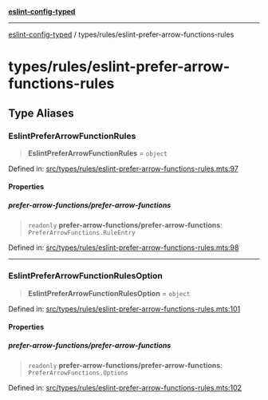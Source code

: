 [**eslint-config-typed**](../../README.md)

***

[eslint-config-typed](../../README.md) / types/rules/eslint-prefer-arrow-functions-rules

# types/rules/eslint-prefer-arrow-functions-rules

## Type Aliases

### EslintPreferArrowFunctionRules

> **EslintPreferArrowFunctionRules** = `object`

Defined in: [src/types/rules/eslint-prefer-arrow-functions-rules.mts:97](https://github.com/noshiro-pf/eslint-config-typed/blob/main/src/types/rules/eslint-prefer-arrow-functions-rules.mts#L97)

#### Properties

##### prefer-arrow-functions/prefer-arrow-functions

> `readonly` **prefer-arrow-functions/prefer-arrow-functions**: `PreferArrowFunctions.RuleEntry`

Defined in: [src/types/rules/eslint-prefer-arrow-functions-rules.mts:98](https://github.com/noshiro-pf/eslint-config-typed/blob/main/src/types/rules/eslint-prefer-arrow-functions-rules.mts#L98)

***

### EslintPreferArrowFunctionRulesOption

> **EslintPreferArrowFunctionRulesOption** = `object`

Defined in: [src/types/rules/eslint-prefer-arrow-functions-rules.mts:101](https://github.com/noshiro-pf/eslint-config-typed/blob/main/src/types/rules/eslint-prefer-arrow-functions-rules.mts#L101)

#### Properties

##### prefer-arrow-functions/prefer-arrow-functions

> `readonly` **prefer-arrow-functions/prefer-arrow-functions**: `PreferArrowFunctions.Options`

Defined in: [src/types/rules/eslint-prefer-arrow-functions-rules.mts:102](https://github.com/noshiro-pf/eslint-config-typed/blob/main/src/types/rules/eslint-prefer-arrow-functions-rules.mts#L102)
